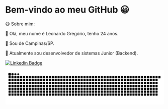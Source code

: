 # Bem-vindo ao meu GitHub 😀

:smiley: Sobre mim:

:small_blue_diamond: Olá, meu nome é Leonardo Gregório, tenho 24 anos. 

:small_blue_diamond: Sou de Campinas/SP.

:small_blue_diamond: Atualmente sou desenvolvedor de sistemas Junior (Backend).


[![Linkedin Badge](https://img.shields.io/badge/-LinkedIn-blue?style=flat-square&logo=Linkedin&logoColor=white&link=https://www.linkedin.com/in/leonardo-greg%C3%B3rio-6b8568165/)](https://www.linkedin.com/in/leonardo-greg%C3%B3rio-6b8568165/)

![Snake animation](https://github.com/LeonardoGregoriocs/LeonardoGregoriocs/blob/output/github-contribution-grid-snake.svg)

